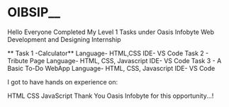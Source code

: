 # OIBSIP__
 Hello Everyone Completed My Level 1 Tasks under Oasis Infobyte Web Development and Designing Internship

** Task 1 -Calculator** Language- HTML,CSS IDE- VS Code Task 2 - Tribute Page Language- HTML, CSS, Javascript IDE- VS Code Task 3 - A Basic To-Do WebApp Language- HTML, CSS, Javascript IDE- VS Code

I got to have hands on experience on:

HTML CSS JavaScript Thank You Oasis Infobyte for this opportunity...!
